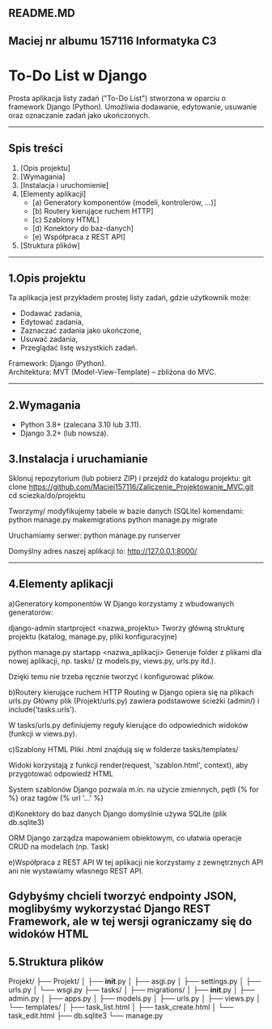 README.MD
-----------------
Maciej
nr albumu 157116
Informatyka C3
-----------------

# To-Do List w Django

Prosta aplikacja listy zadań ("To-Do List") stworzona w oparciu o framework Django (Python). 
Umożliwia dodawanie, edytowanie, usuwanie oraz oznaczanie zadań jako ukończonych.

--------------------

## Spis treści

1. [Opis projektu]
2. [Wymagania] 
3. [Instalacja i uruchomienie]  
4. [Elementy aplikacji]  
   - [a) Generatory komponentów (modeli, kontrolerów, …)]
   - [b) Routery kierujące ruchem HTTP]
   - [c) Szablony HTML]
   - [d) Konektory do baz-danych]
   - [e) Współpraca z REST API]
5. [Struktura plików]

---

## 1.Opis projektu

Ta aplikacja jest przykładem prostej listy zadań, gdzie użytkownik może:
- Dodawać zadania,  
- Edytować zadania,  
- Zaznaczać zadania jako ukończone,  
- Usuwać zadania,  
- Przeglądać listę wszystkich zadań.

Framework: Django (Python).  
Architektura: MVT (Model-View-Template) – zbliżona do MVC.  

---

## 2.Wymagania

- Python 3.8+ (zalecana 3.10 lub 3.11).  
- Django 3.2+ (lub nowsza).  

## 3.Instalacja i uruchamianie

Sklonuj repozytorium (lub pobierz ZIP) i przejdź do katalogu projektu:
git clone https://github.com/Maciej157116/Zaliczenie_Projektowanie_MVC.git
cd sciezka/do/projektu


Tworzymy/ modyfikujemy tabele w bazie danych (SQLite) komendami:
python manage.py makemigrations
python manage.py migrate

Uruchamiamy serwer:
python manage.py runserver

Domyślny adres naszej aplikacji to:
http://127.0.0.1:8000/


----------------------------------

## 4.Elementy aplikacji
a)Generatory komponentów
W Django korzystamy z wbudowanych generatorów:

django-admin startproject <nazwa_projektu>
Tworzy główną strukturę projektu (katalog, manage.py, pliki konfiguracyjne)

python manage.py startapp <nazwa_aplikacji>
Generuje folder z plikami dla nowej aplikacji, np. tasks/ (z models.py, views.py, urls.py itd.).

Dzięki temu nie trzeba ręcznie tworzyć i konfigurować plików.

b)Routery kierujące ruchem HTTP
Routing w Django opiera się na plikach urls.py
Główny plik (Projekt/urls.py) zawiera podstawowe ścieżki (admin/) i include('tasks.urls').

W tasks/urls.py definiujemy reguły kierujące do odpowiednich widoków (funkcji w views.py).

c)Szablony HTML
Pliki .html znajdują się w folderze tasks/templates/

Widoki korzystają z funkcji render(request, 'szablon.html', context), aby przygotować odpowiedź HTML

System szablonów Django pozwala m.in. na użycie zmiennych, pętli {% for %} oraz tagów {% url '...' %}

d)Konektory do baz danych
Django domyślnie używa SQLite (plik db.sqlite3)

ORM Django zarządza mapowaniem obiektowym, co ułatwia operacje CRUD na modelach (np. Task)

e)Współpraca z REST API
W tej aplikacji nie korzystamy z zewnętrznych API ani nie wystawiamy własnego REST API.

Gdybyśmy chcieli tworzyć endpointy JSON, moglibyśmy wykorzystać Django REST Framework, ale w tej wersji ograniczamy się do widoków HTML
----------------------------------

## 5.Struktura plików

Projekt/
├── Projekt/
│   ├── __init__.py
│   ├── asgi.py
│   ├── settings.py
│   ├── urls.py
│   └── wsgi.py
├── tasks/
│   ├── migrations/
│   ├── __init__.py
│   ├── admin.py
│   ├── apps.py
│   ├── models.py
│   ├── urls.py
│   ├── views.py
│   └── templates/
│       ├── task_list.html
│       ├── task_create.html
│       └── task_edit.html
├── db.sqlite3
└── manage.py


